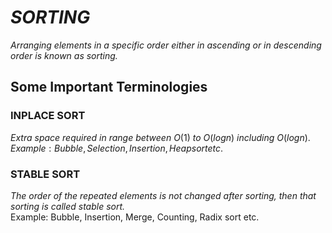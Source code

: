 # _SORTING_
_Arranging elements in a specific order either in ascending or in descending order is known as sorting._

## Some Important Terminologies
### INPLACE SORT
_Extra space required in range between_ $O(1)$ _to_ $O(logn)$ _including_ $O(logn)$.<br>
$Example: Bubble, Selection, Insertion, Heap sort etc.$

### STABLE SORT
_The order of the repeated elements is not changed after sorting, then that sorting is called stable sort._ <br>
Example: Bubble, Insertion, Merge, Counting, Radix sort etc.
